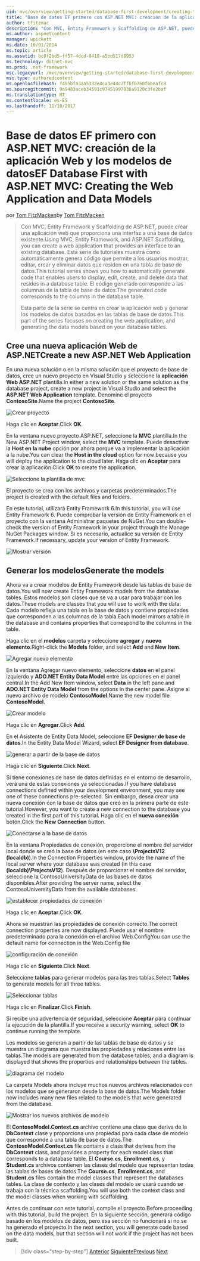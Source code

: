 ```yaml
---
uid: mvc/overview/getting-started/database-first-development/creating-the-web-application
title: "Base de datos EF primero con ASP.NET MVC: creación de la aplicación Web y los modelos de datos | Documentos de Microsoft"
author: tfitzmac
description: "Con MVC, Entity Framework y Scaffolding de ASP.NET, puede crear una aplicación web que proporciona una interfaz a una base de datos existente. Este tutorial seri..."
ms.author: aspnetcontent
manager: wpickett
ms.date: 10/01/2014
ms.topic: article
ms.assetid: bc8f2bd5-ff57-4dcd-8418-a5bd517d8953
ms.technology: dotnet-mvc
ms.prod: .net-framework
msc.legacyurl: /mvc/overview/getting-started/database-first-development/creating-the-web-application
msc.type: authoredcontent
ms.openlocfilehash: f495bfa3aa5332e4ca3e44c2ffbfb760fbbeafc8
ms.sourcegitcommit: 9a9483aceb34591c97451997036a9120c3fe2baf
ms.translationtype: MT
ms.contentlocale: es-ES
ms.lasthandoff: 11/10/2017
---
```

<a name="ef-database-first-with-aspnet-mvc-creating-the-web-application-and-data-models"></a><span data-ttu-id="81047-104">Base de datos EF primero con ASP.NET MVC: creación de la aplicación Web y los modelos de datos</span><span class="sxs-lookup"><span data-stu-id="81047-104">EF Database First with ASP.NET MVC: Creating the Web Application and Data Models</span></span>
====================
<span data-ttu-id="81047-105">por [Tom FitzMacken](https://github.com/tfitzmac)</span><span class="sxs-lookup"><span data-stu-id="81047-105">by [Tom FitzMacken](https://github.com/tfitzmac)</span></span>

> <span data-ttu-id="81047-106">Con MVC, Entity Framework y Scaffolding de ASP.NET, puede crear una aplicación web que proporciona una interfaz a una base de datos existente.</span><span class="sxs-lookup"><span data-stu-id="81047-106">Using MVC, Entity Framework, and ASP.NET Scaffolding, you can create a web application that provides an interface to an existing database.</span></span> <span data-ttu-id="81047-107">Esta serie de tutoriales muestra cómo automáticamente genera código que permite a los usuarios mostrar, editar, crear y eliminar datos que residen en una tabla de base de datos.</span><span class="sxs-lookup"><span data-stu-id="81047-107">This tutorial series shows you how to automatically generate code that enables users to display, edit, create, and delete data that resides in a database table.</span></span> <span data-ttu-id="81047-108">El código generado corresponde a las columnas de la tabla de base de datos.</span><span class="sxs-lookup"><span data-stu-id="81047-108">The generated code corresponds to the columns in the database table.</span></span>
> 
> <span data-ttu-id="81047-109">Esta parte de la serie se centra en crear la aplicación web y generar los modelos de datos basados en las tablas de base de datos.</span><span class="sxs-lookup"><span data-stu-id="81047-109">This part of the series focuses on creating the web application, and generating the data models based on your database tables.</span></span>


## <a name="create-a-new-aspnet-web-application"></a><span data-ttu-id="81047-110">Cree una nueva aplicación Web de ASP.NET</span><span class="sxs-lookup"><span data-stu-id="81047-110">Create a new ASP.NET Web Application</span></span>

<span data-ttu-id="81047-111">En una nueva solución o en la misma solución que el proyecto de base de datos, cree un nuevo proyecto en Visual Studio y seleccione la **aplicación Web ASP.NET** plantilla.</span><span class="sxs-lookup"><span data-stu-id="81047-111">In either a new solution or the same solution as the database project, create a new project in Visual Studio and select the **ASP.NET Web Application** template.</span></span> <span data-ttu-id="81047-112">Denomine el proyecto **ContosoSite**.</span><span class="sxs-lookup"><span data-stu-id="81047-112">Name the project **ContosoSite**.</span></span>

![Crear proyecto](creating-the-web-application/_static/image1.png)

<span data-ttu-id="81047-114">Haga clic en **Aceptar**.</span><span class="sxs-lookup"><span data-stu-id="81047-114">Click **OK**.</span></span>

<span data-ttu-id="81047-115">En la ventana nuevo proyecto ASP.NET, seleccione la **MVC** plantilla.</span><span class="sxs-lookup"><span data-stu-id="81047-115">In the New ASP.NET Project window, select the **MVC** template.</span></span> <span data-ttu-id="81047-116">Puede desactivar la **Host en la nube** opción por ahora porque va a implementar la aplicación a la nube.</span><span class="sxs-lookup"><span data-stu-id="81047-116">You can clear the **Host in the cloud** option for now because you will deploy the application to the cloud later.</span></span> <span data-ttu-id="81047-117">Haga clic en **Aceptar** para crear la aplicación.</span><span class="sxs-lookup"><span data-stu-id="81047-117">Click **OK** to create the application.</span></span>

![Seleccione la plantilla de mvc](creating-the-web-application/_static/image2.png)

<span data-ttu-id="81047-119">El proyecto se crea con los archivos y carpetas predeterminados.</span><span class="sxs-lookup"><span data-stu-id="81047-119">The project is created with the default files and folders.</span></span>

<span data-ttu-id="81047-120">En este tutorial, utilizará Entity Framework 6.</span><span class="sxs-lookup"><span data-stu-id="81047-120">In this tutorial, you will use Entity Framework 6.</span></span> <span data-ttu-id="81047-121">Puede comprobar la versión de Entity Framework en el proyecto con la ventana Administrar paquetes de NuGet.</span><span class="sxs-lookup"><span data-stu-id="81047-121">You can double-check the version of Entity Framework in your project through the Manage NuGet Packages window.</span></span> <span data-ttu-id="81047-122">Si es necesario, actualice su versión de Entity Framework.</span><span class="sxs-lookup"><span data-stu-id="81047-122">If necessary, update your version of Entity Framework.</span></span>

![Mostrar versión](creating-the-web-application/_static/image3.png)

## <a name="generate-the-models"></a><span data-ttu-id="81047-124">Generar los modelos</span><span class="sxs-lookup"><span data-stu-id="81047-124">Generate the models</span></span>

<span data-ttu-id="81047-125">Ahora va a crear modelos de Entity Framework desde las tablas de base de datos.</span><span class="sxs-lookup"><span data-stu-id="81047-125">You will now create Entity Framework models from the database tables.</span></span> <span data-ttu-id="81047-126">Estos modelos son clases que se va a usar para trabajar con los datos.</span><span class="sxs-lookup"><span data-stu-id="81047-126">These models are classes that you will use to work with the data.</span></span> <span data-ttu-id="81047-127">Cada modelo refleja una tabla en la base de datos y contiene propiedades que corresponden a las columnas de la tabla.</span><span class="sxs-lookup"><span data-stu-id="81047-127">Each model mirrors a table in the database and contains properties that correspond to the columns in the table.</span></span>

<span data-ttu-id="81047-128">Haga clic en el **modelos** carpeta y seleccione **agregar** y **nuevo elemento**.</span><span class="sxs-lookup"><span data-stu-id="81047-128">Right-click the **Models** folder, and select **Add** and **New Item**.</span></span>

![Agregar nuevo elemento](creating-the-web-application/_static/image4.png)

<span data-ttu-id="81047-130">En la ventana Agregar nuevo elemento, seleccione **datos** en el panel izquierdo y **ADO.NET Entity Data Model** entre las opciones en el panel central.</span><span class="sxs-lookup"><span data-stu-id="81047-130">In the Add New Item window, select **Data** in the left pane and **ADO.NET Entity Data Model** from the options in the center pane.</span></span> <span data-ttu-id="81047-131">Asigne al nuevo archivo de modelo **ContosoModel**.</span><span class="sxs-lookup"><span data-stu-id="81047-131">Name the new model file **ContosoModel**.</span></span>

![Crear modelo](creating-the-web-application/_static/image5.png)

<span data-ttu-id="81047-133">Haga clic en **Agregar**.</span><span class="sxs-lookup"><span data-stu-id="81047-133">Click **Add**.</span></span>

<span data-ttu-id="81047-134">En el Asistente de Entity Data Model, seleccione **EF Designer de base de datos**.</span><span class="sxs-lookup"><span data-stu-id="81047-134">In the Entity Data Model Wizard, select **EF Designer from database**.</span></span>

![generar a partir de la base de datos](creating-the-web-application/_static/image6.png)

<span data-ttu-id="81047-136">Haga clic en **Siguiente**.</span><span class="sxs-lookup"><span data-stu-id="81047-136">Click **Next**.</span></span>

<span data-ttu-id="81047-137">Si tiene conexiones de base de datos definidas en el entorno de desarrollo, verá una de estas conexiones ya seleccionadas.</span><span class="sxs-lookup"><span data-stu-id="81047-137">If you have database connections defined within your development environment, you may see one of these connections pre-selected.</span></span> <span data-ttu-id="81047-138">Sin embargo, desea crear una nueva conexión con la base de datos que creó en la primera parte de este tutorial.</span><span class="sxs-lookup"><span data-stu-id="81047-138">However, you want to create a new connection to the database you created in the first part of this tutorial.</span></span> <span data-ttu-id="81047-139">Haga clic en el **nueva conexión** botón.</span><span class="sxs-lookup"><span data-stu-id="81047-139">Click the **New Connection** button.</span></span>

![Conectarse a la base de datos](creating-the-web-application/_static/image7.png)

<span data-ttu-id="81047-141">En la ventana Propiedades de conexión, proporcione el nombre del servidor local donde se creó la base de datos (en este caso **\ProjectsV12 (localdb)**).</span><span class="sxs-lookup"><span data-stu-id="81047-141">In the Connection Properties window, provide the name of the local server where your database was created (in this case **(localdb)\ProjectsV12**).</span></span> <span data-ttu-id="81047-142">Después de proporcionar el nombre del servidor, seleccione la ContosoUniversityData de las bases de datos disponibles.</span><span class="sxs-lookup"><span data-stu-id="81047-142">After providing the server name, select the ContosoUniversityData from the available databases.</span></span>

![establecer propiedades de conexión](creating-the-web-application/_static/image8.png)

<span data-ttu-id="81047-144">Haga clic en **Aceptar**.</span><span class="sxs-lookup"><span data-stu-id="81047-144">Click **OK**.</span></span>

<span data-ttu-id="81047-145">Ahora se muestran las propiedades de conexión correcto.</span><span class="sxs-lookup"><span data-stu-id="81047-145">The correct connection properties are now displayed.</span></span> <span data-ttu-id="81047-146">Puede usar el nombre predeterminado para la conexión en el archivo Web.Config</span><span class="sxs-lookup"><span data-stu-id="81047-146">You can use the default name for connection in the Web.Config file</span></span>

![configuración de conexión](creating-the-web-application/_static/image9.png)

<span data-ttu-id="81047-148">Haga clic en **Siguiente**.</span><span class="sxs-lookup"><span data-stu-id="81047-148">Click **Next**.</span></span>

<span data-ttu-id="81047-149">Seleccione **tablas** para generar modelos para las tres tablas.</span><span class="sxs-lookup"><span data-stu-id="81047-149">Select **Tables** to generate models for all three tables.</span></span>

![Seleccionar tablas](creating-the-web-application/_static/image10.png)

<span data-ttu-id="81047-151">Haga clic en **Finalizar**.</span><span class="sxs-lookup"><span data-stu-id="81047-151">Click **Finish**.</span></span>

<span data-ttu-id="81047-152">Si recibe una advertencia de seguridad, seleccione **Aceptar** para continuar la ejecución de la plantilla.</span><span class="sxs-lookup"><span data-stu-id="81047-152">If you receive a security warning, select **OK** to continue running the template.</span></span>

<span data-ttu-id="81047-153">Los modelos se generan a partir de las tablas de base de datos y se muestra un diagrama que muestra las propiedades y relaciones entre las tablas.</span><span class="sxs-lookup"><span data-stu-id="81047-153">The models are generated from the database tables, and a diagram is displayed that shows the properties and relationships between the tables.</span></span>

![diagrama del modelo](creating-the-web-application/_static/image11.png)

<span data-ttu-id="81047-155">La carpeta Models ahora incluye muchos nuevos archivos relacionados con los modelos que se generaron desde la base de datos.</span><span class="sxs-lookup"><span data-stu-id="81047-155">The Models folder now includes many new files related to the models that were generated from the database.</span></span>

![Mostrar los nuevos archivos de modelo](creating-the-web-application/_static/image12.png)

<span data-ttu-id="81047-157">El **ContosoModel.Context.cs** archivo contiene una clase que deriva de la **DbContext** clase y proporciona una propiedad para cada clase de modelo que corresponde a una tabla de base de datos.</span><span class="sxs-lookup"><span data-stu-id="81047-157">The **ContosoModel.Context.cs** file contains a class that derives from the **DbContext** class, and provides a property for each model class that corresponds to a database table.</span></span> <span data-ttu-id="81047-158">El **Course.cs**, **Enrollment.cs**, y **Student.cs** archivos contienen las clases del modelo que representan todas las tablas de bases de datos.</span><span class="sxs-lookup"><span data-stu-id="81047-158">The **Course.cs**, **Enrollment.cs**, and **Student.cs** files contain the model classes that represent the databases tables.</span></span> <span data-ttu-id="81047-159">La clase de contexto y las clases del modelo se usará cuando se trabaja con la técnica scaffolding.</span><span class="sxs-lookup"><span data-stu-id="81047-159">You will use both the context class and the model classes when working with scaffolding.</span></span>

<span data-ttu-id="81047-160">Antes de continuar con este tutorial, compile el proyecto.</span><span class="sxs-lookup"><span data-stu-id="81047-160">Before proceeding with this tutorial, build the project.</span></span> <span data-ttu-id="81047-161">En la siguiente sección, generará código basado en los modelos de datos, pero esa sección no funcionará si no se ha generado el proyecto.</span><span class="sxs-lookup"><span data-stu-id="81047-161">In the next section, you will generate code based on the data models, but that section will not work if the project has not been built.</span></span>

>[!div class="step-by-step"]
<span data-ttu-id="81047-162">[Anterior](setting-up-database.md)
[Siguiente](generating-views.md)</span><span class="sxs-lookup"><span data-stu-id="81047-162">[Previous](setting-up-database.md)
[Next](generating-views.md)</span></span>
